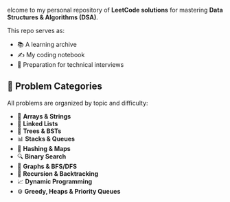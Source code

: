 elcome to my personal repository of **LeetCode solutions** for mastering **Data Structures & Algorithms (DSA)**.

This repo serves as:
- 📚 A learning archive
- ✍️ My coding notebook
- 🚀 Preparation for technical interviews

## 🧠 Problem Categories

All problems are organized by topic and difficulty:

- 🔢 **Arrays & Strings**
- 🔄 **Linked Lists**
- 🌳 **Trees & BSTs**
- 📊 **Stacks & Queues**
- 🧩 **Hashing & Maps**
- 🔍 **Binary Search**
- 🔗 **Graphs & BFS/DFS**
- 🔁 **Recursion & Backtracking**
- 📈 **Dynamic Programming**
- ⚙️ **Greedy, Heaps & Priority Queues**
